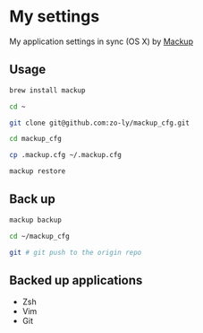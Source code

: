 # My settings

My application settings in sync (OS X) by [Mackup](https://github.com/lra/mackup)

## Usage

```bash
brew install mackup

cd ~

git clone git@github.com:zo-ly/mackup_cfg.git

cd mackup_cfg

cp .mackup.cfg ~/.mackup.cfg

mackup restore
```

## Back up

```bash
mackup backup

cd ~/mackup_cfg

git # git push to the origin repo
```

## Backed up applications

- Zsh
- Vim
- Git

